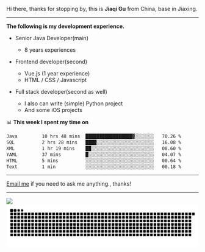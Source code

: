 Hi there, thanks for stopping by, this is **Jiaqi Gu** from China, base in Jiaxing.

---

**The following is my development experience.**

- Senior Java Developer(main)
  - 8 years experiences

- Frontend developer(second)
  - Vue.js (1 year experience)
  - HTML / CSS / Javascript
  
- Full stack developer(second as well)
  - I also can write (simple) Python project
  - And some iOS projects

📊 **This week I spent my time on**
<!--START_SECTION:waka-->

```text
Java         10 hrs 48 mins  █████████████████▓░░░░░░░   70.26 %
SQL          2 hrs 28 mins   ████░░░░░░░░░░░░░░░░░░░░░   16.08 %
XML          1 hr 19 mins    ██░░░░░░░░░░░░░░░░░░░░░░░   08.60 %
YAML         37 mins         █░░░░░░░░░░░░░░░░░░░░░░░░   04.07 %
HTML         5 mins          ░░░░░░░░░░░░░░░░░░░░░░░░░   00.64 %
Text         1 min           ░░░░░░░░░░░░░░░░░░░░░░░░░   00.18 %
```

<!--END_SECTION:waka-->

---

[Email me](mailto:htk2klwgr@mozmail.com?subject=Hiring_from_GitHub) if you need to ask me anything., thanks!

---

![]( https://visitor-badge.glitch.me/badge?page_id=githubgujiaqi)
![]( https://github.com/droid-Q/droid-Q/raw/output/github-contribution-grid-snake.svg#gh-dark-mode-only)

